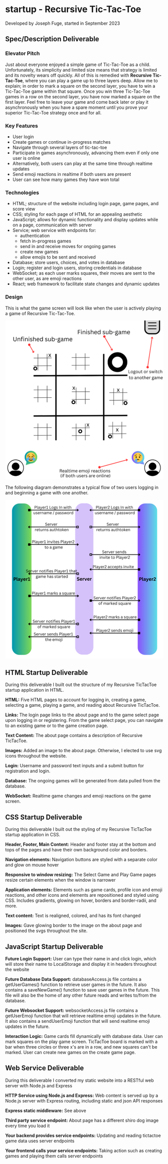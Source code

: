 # startup - Recursive Tic-Tac-Toe
Developed by Joseph Fuge, started in September 2023

## Spec/Description Deliverable

### Elevator Pitch

Just about everyone enjoyed a simple game of Tic-Tac-Toe as a child. Unfortunately, its simplicity and limited size means that strategy is limited and its novelty wears off quickly. All of this is remedied with **Recursive Tic-Tac-Toe**, where you can play a game up to three layers deep. Allow me to explain; in order to mark a square on the second layer, you have to win a Tic-Tac-Toe game within that square. Once you win three Tic-Tac-Toe games in a row on the second layer, you have now marked a square on the first layer. Feel free to leave your game and come back later or play it asynchronously when you have a spare moment until you prove your superior Tic-Tac-Toe strategy once and for all.

### Key Features

- User login
- Create games or continue in-progress matches
- Navigate through several layers of tic-tac-toe
- Participate in games asynchronously, advancing them even if only one user is online
- Alternatively, both users can play at the same time through realtime updates
- Send emoji reactions in realtime if both users are present
- User can see how many games they have won total

### Technologies
- HTML; structure of the website including login page, game pages, and score view
- CSS; styling for each page of HTML for an appealing aesthetic
- JavaScript; allows for dynamic functionality and display updates while on a page, communication with server
- Service; web service with endpoints for:
    - authentication
    - fetch in-progress games
    - send in and receive moves for ongoing games
    - create new games
    - allow emojis to be sent and received
- Database; store users, choices, and votes in database
- Login; register and login users, storing credentials in database
- WebSocket; as each user marks squares, their moves are sent to the other user, as are emoji reactions
- React; web framework to facilitate state changes and dynamic updates

### Design

This is what the game screen will look like when the user is actively playing a game of Recursive Tic-Tac-Toe.

![TicTacToe Game Screen](RecursiveTic-Tac-ToeDesign.png)

The following diagram demonstrates a typical flow of two users logging in and beginning a game with one another.

![TicTacToe Backend Server Diagram](RecursiveTic-Tac-ToeBackend.png)

## HTML Startup Deliverable

During this deliverable I built out the structure of my Recursive TicTacToe startup application in HTML.

**HTML:** Five HTML pages to account for logging in, creating a game, selecting a game, playing a game, and reading about Recursive TicTacToe.

**Links:** The login page links to the about page and to the game select page upon logging in or registering. From the game select page, you can navigate to an existing game or to the game creation page.

**Text Content:** The about page contains a description of Recursive TicTacToe.

**Images:** Added an image to the about page. Otherwise, I elected to use svg icons throughout the website.

**Login:** Username and password text inputs and a submit button for registration and login.

**Database:** The ongoing games will be generated from data pulled from the database.

**WebSocket:** Realtime game changes and emoji reactions on the game screen.

## CSS Startup Deliverable

During this deliverable I built out the styling of my Recursive TicTacToe startup application in CSS.

**Header, Footer, Main Content:** Header and footer stay at the bottom and tops of the pages and have their own background color and borders.

**Navigation elements:** Navigation buttons are styled with a separate color and glow on mouse hover

**Responsive to window resizing:** The Select Game and Play Game pages resize certain elements when the window is narrower

**Application elements:** Elements such as game cards, profile icon and emoji reactions, and other icons and elements are repositioned and styled using CSS. Includes gradients, glowing on hover, borders and border-radii, and more.

**Text content:** Text is realigned, colored, and has its font changed

**Images:** Gave glowing border to the image on the about page and positioned the svgs throughout the site.

## JavaScript Startup Deliverable

**Future Login Support:** User can type their name in and click login, which will store their name to LocalStorage and display it in headers throughout the website

**Future Database Data Support:** databaseAccess.js file contains a getUserGames() function to retrieve user games in the future. It also contains a saveNewGame() function to save user games in the future. This file will also be the home of any other future reads and writes to/from the database. 

**Future Websocket Support:** websocketAccess.js file contains a getUserEmoji function that will retrieve realtime emoji updates in the future. It also contains a sendUserEmoji function that will send realtime emoji updates in the future.

**Interaction Logic:** Game cards fill dynamically with database data. User can mark squares on the play game screen. TicTacToe board is marked with a bar when three circles or three x's are in a row, and new squares can't be marked. User can create new games on the create game page.


## Web Service Deliverable

During this deliverable I converted my static website into a RESTful web server with Node.js and Express

**HTTP Service using Node.js and Express:** Web content is served up by a Node.js server with Express routing, including static and json API responses

**Express static middleware:** See above

**Third party service endpoint:** About page has a different shiro dog image every time you load it

**Your backend provides service endpoints:** Updating and reading tictactoe game data uses server endpoints

**Your frontend calls your service endpoints:** Taking action such as creating games and playing them calls server endpoints